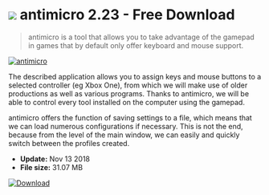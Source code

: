 # ![](https://cdn.softexe.net/static/icon/0/antimicro-9616.png) antimicro 2.23 - Free Download

> antimicro is a tool that allows you to take advantage of the gamepad in games that by default only offer keyboard and mouse support.

[![antimicro](https://gallery.dpcdn.pl/imgc/Tools/85957/g_-_420x350_1.5_-_x111319df-889b-4ae6-87f5-ab8d13f0e6ba.jpg)](https://softexe.net/win/system/control/antimicro:afpf.html)

The described application allows you to assign keys and mouse buttons to a selected controller (eg Xbox One), from which we will make use of older productions as well as various programs. Thanks to antimicro, we will be able to control every tool installed on the computer using the gamepad.
 
 antimicro offers the function of saving settings to a file, which means that we can load numerous configurations if necessary. This is not the end, because from the level of the main window, we can easily and quickly switch between the profiles created.


- **Update:** Nov 13 2018
- **File size:** 31.07 MB

[![Download](https://cdn.softexe.net/static/img/download.png)](https://softexe.net/win/system/control/antimicro:afpf.html)

